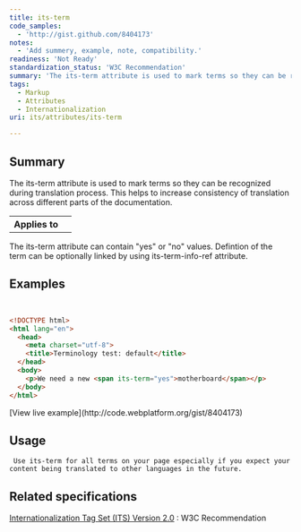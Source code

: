 ```yaml
---
title: its-term
code_samples:
  - 'http://gist.github.com/8404173'
notes:
  - 'Add summery, example, note, compatibility.'
readiness: 'Not Ready'
standardization_status: 'W3C Recommendation'
summary: 'The its-term attribute is used to mark terms so they can be recognized during translation process. This helps to increase consistency of translation across different parts of the documentation.'
tags:
  - Markup
  - Attributes
  - Internationalization
uri: its/attributes/its-term

---
```

## <span>Summary</span>

The its-term attribute is used to mark terms so they can be recognized during translation process. This helps to increase consistency of translation across different parts of the documentation.

<table class="wikitable">
<tr>
<th>
Applies to

</th>
<td>
<http://docs.webplatform.org/wiki/dom/HTMLElement>

</td>
</tr>
</table>
The its-term attribute can contain "yes" or "no" values. Defintion of the term can be optionally linked by using its-term-info-ref attribute.

## <span>Examples</span>

``` html


<!DOCTYPE html>
<html lang="en">
  <head>
    <meta charset="utf-8">
    <title>Terminology test: default</title>
  </head>
  <body>
    <p>We need a new <span its-term="yes">motherboard</span></p>
  </body>
</html>
```

</pre>
[View live example](http://code.webplatform.org/gist/8404173)

## <span>Usage</span>

     Use its-term for all terms on your page especially if you expect your content being translated to other languages in the future.

## <span>Related specifications</span>

[Internationalization Tag Set (ITS) Version 2.0](http://www.w3.org/TR/its20/)
:   W3C Recommendation

